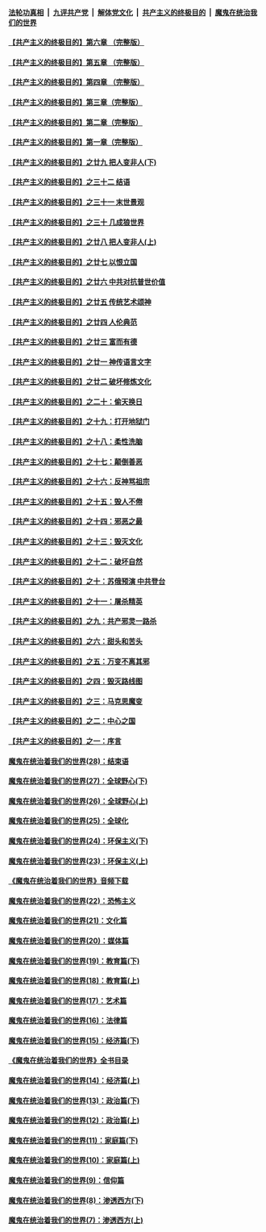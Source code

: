 ####  [法轮功真相](../../../../basic/blob/master/README.md?t=06090901) &nbsp;|&nbsp; [九评共产党](../../../../9ping.md/blob/master/README.md?t=06090901) &nbsp;|&nbsp; [解体党文化](../../../../jtdwh.md/blob/master/README.md?t=06090901)  &nbsp;|&nbsp; [共产主义的终极目的](../../../../gczydzjmd.md/blob/master/README.md?t=06090901) &nbsp;|&nbsp; [魔鬼在统治我们的世界](../../../../mgztzwmdsj.md/blob/master/README.md?t=06090901) 

#### [【共产主义的终极目的】第六章 （完整版）](../pages/nsc422/n11428913.md?t=06090901) 

#### [【共产主义的终极目的】第五章 （完整版）](../pages/nsc422/n11428912.md?t=06090901) 

#### [【共产主义的终极目的】第四章 （完整版）](../pages/nsc422/n11428907.md?t=06090901) 

#### [【共产主义的终极目的】第三章（完整版）](../pages/nsc422/n11428848.md?t=06090901) 

#### [【共产主义的终极目的】第二章（完整版）](../pages/nsc422/n11428831.md?t=06090901) 

#### [【共产主义的终极目的】第一章（完整版）](../pages/nsc422/n11417651.md?t=06090901) 

#### [【共产主义的终极目的】之廿九 把人变非人(下)](../pages/nsc422/n11344140.md?t=06090901) 

#### [【共产主义的终极目的】之三十二 结语](../pages/nsc422/n11360535.md?t=06090901) 

#### [【共产主义的终极目的】之三十一 末世景观](../pages/nsc422/n11351129.md?t=06090901) 

#### [【共产主义的终极目的】之三十 几成狼世界](../pages/nsc422/n11348280.md?t=06090901) 

#### [【共产主义的终极目的】之廿八 把人变非人(上)](../pages/nsc422/n11340492.md?t=06090901) 

#### [【共产主义的终极目的】之廿七 以恨立国](../pages/nsc422/n11336944.md?t=06090901) 

#### [【共产主义的终极目的】之廿六 中共对抗普世价值](../pages/nsc422/n11324785.md?t=06090901) 

#### [【共产主义的终极目的】之廿五 传统艺术颂神](../pages/nsc422/n11296396.md?t=06090901) 

#### [【共产主义的终极目的】之廿四 人伦典范](../pages/nsc422/n11296397.md?t=06090901) 

#### [【共产主义的终极目的】之廿三 富而有德](../pages/nsc422/n11283598.md?t=06090901) 

#### [【共产主义的终极目的】之廿一 神传语言文字](../pages/nsc422/n11263265.md?t=06090901) 

#### [【共产主义的终极目的】之廿二 破坏修炼文化](../pages/nsc422/n11245728.md?t=06090901) 

#### [【共产主义的终极目的】之二十：偷天换日](../pages/nsc422/n11238846.md?t=06090901) 

#### [【共产主义的终极目的】之十九：打开地狱门](../pages/nsc422/n11206376.md?t=06090901) 

#### [【共产主义的终极目的】之十八：柔性洗脑](../pages/nsc422/n11199994.md?t=06090901) 

#### [【共产主义的终极目的】之十七：颠倒善恶](../pages/nsc422/n11179782.md?t=06090901) 

#### [【共产主义的终极目的】之十六：反神骂祖宗](../pages/nsc422/n11166798.md?t=06090901) 

#### [【共产主义的终极目的】之十五：毁人不倦](../pages/nsc422/n11166792.md?t=06090901) 

#### [【共产主义的终极目的】之十四：邪恶之最](../pages/nsc422/n11150249.md?t=06090901) 

#### [【共产主义的终极目的】之十三：毁灭文化](../pages/nsc422/n11135227.md?t=06090901) 

#### [【共产主义的终极目的】之十二：破坏自然](../pages/nsc422/n11135214.md?t=06090901) 

#### [【共产主义的终极目的】之十：苏俄预演 中共登台](../pages/nsc422/n11118424.md?t=06090901) 

#### [【共产主义的终极目的】之十一：屠杀精英](../pages/nsc422/n11118442.md?t=06090901) 

#### [【共产主义的终极目的】之九：共产邪灵一路杀](../pages/nsc422/n11114139.md?t=06090901) 

#### [【共产主义的终极目的】之六：甜头和苦头](../pages/nsc422/n11096971.md?t=06090901) 

#### [【共产主义的终极目的】之五：万变不离其邪](../pages/nsc422/n11091285.md?t=06090901) 

#### [【共产主义的终极目的】之四：毁灭路线图](../pages/nsc422/n11086284.md?t=06090901) 

#### [【共产主义的终极目的】之三：马克思魔变](../pages/nsc422/n11061941.md?t=06090901) 

#### [【共产主义的终极目的】之二：中心之国](../pages/nsc422/n11047728.md?t=06090901) 

#### [【共产主义的终极目的】之一：序言](../pages/nsc422/n11086077.md?t=06090901) 

#### [魔鬼在统治着我们的世界(28)：结束语](../pages/nsc422/n10936246.md?t=06090901) 

#### [魔鬼在统治着我们的世界(27)：全球野心(下)](../pages/nsc422/n10928319.md?t=06090901) 

#### [魔鬼在统治着我们的世界(26)：全球野心(上)](../pages/nsc422/n10900318.md?t=06090901) 

#### [魔鬼在统治着我们的世界(25)：全球化](../pages/nsc422/n10788205.md?t=06090901) 

#### [魔鬼在统治着我们的世界(24)：环保主义(下)](../pages/nsc422/n10695307.md?t=06090901) 

#### [魔鬼在统治着我们的世界(23)：环保主义(上)](../pages/nsc422/n10688613.md?t=06090901) 

#### [《魔鬼在统治着我们的世界》音频下载](../pages/nsc422/n10635553.md?t=06090901) 

#### [魔鬼在统治着我们的世界(22)：恐怖主义](../pages/nsc422/n10614727.md?t=06090901) 

#### [魔鬼在统治着我们的世界(21)：文化篇](../pages/nsc422/n10597706.md?t=06090901) 

#### [魔鬼在统治着我们的世界(20)：媒体篇](../pages/nsc422/n10586579.md?t=06090901) 

#### [魔鬼在统治着我们的世界(19)：教育篇(下)](../pages/nsc422/n10564808.md?t=06090901) 

#### [魔鬼在统治着我们的世界(18)：教育篇(上)](../pages/nsc422/n10526970.md?t=06090901) 

#### [魔鬼在统治着我们的世界(17)：艺术篇](../pages/nsc422/n10499093.md?t=06090901) 

#### [魔鬼在统治着我们的世界(16)：法律篇](../pages/nsc422/n10485969.md?t=06090901) 

#### [魔鬼在统治着我们的世界(15)：经济篇(下)](../pages/nsc422/n10469975.md?t=06090901) 

#### [《魔鬼在统治着我们的世界》全书目录](../pages/nsc422/n10464261.md?t=06090901) 

#### [魔鬼在统治着我们的世界(14)：经济篇(上)](../pages/nsc422/n10457370.md?t=06090901) 

#### [魔鬼在统治着我们的世界(13)：政治篇(下)](../pages/nsc422/n10448270.md?t=06090901) 

#### [魔鬼在统治着我们的世界(12)：政治篇(上)](../pages/nsc422/n10444576.md?t=06090901) 

#### [魔鬼在统治着我们的世界(11)：家庭篇(下)](../pages/nsc422/n10440961.md?t=06090901) 

#### [魔鬼在统治着我们的世界(10)：家庭篇(上)](../pages/nsc422/n10435448.md?t=06090901) 

#### [魔鬼在统治着我们的世界(9)：信仰篇](../pages/nsc422/n10432159.md?t=06090901) 

#### [魔鬼在统治着我们的世界(8)：渗透西方(下)](../pages/nsc422/n10429603.md?t=06090901) 

#### [魔鬼在统治着我们的世界(7)：渗透西方(上)](../pages/nsc422/n10426013.md?t=06090901) 

